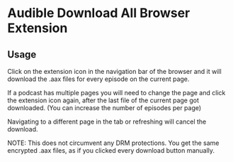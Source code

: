 # Audible Download All Browser Extension

## Usage
Click on the extension icon in the navigation bar of the browser and it will download the .aax files for every episode on the current page.

If a podcast has multiple pages you will need to change the page and click the extension icon again, after the last file of the current page got downloaded.
(You can increase the number of episodes per page)

Navigating to a different page in the tab or refreshing will cancel the download.

NOTE: This does not circumvent any DRM protections. You get the same encrypted .aax files, as if you clicked every download button manually.
